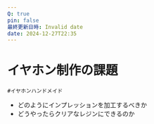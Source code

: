```yaml
---
Q: true
pin: false
最終更新日時: Invalid date
date: 2024-12-27T22:35
---
```

# イヤホン制作の課題

`#イヤホンハンドメイド`

- どのようにインプレッションを加工するべきか
- どうやったらクリアなレジンにできるのか